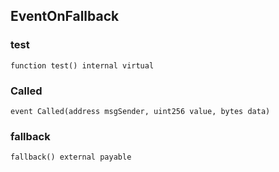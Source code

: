 ## EventOnFallback

### test

```solidity
function test() internal virtual
```

### Called

```solidity
event Called(address msgSender, uint256 value, bytes data)
```

### fallback

```solidity
fallback() external payable
```

